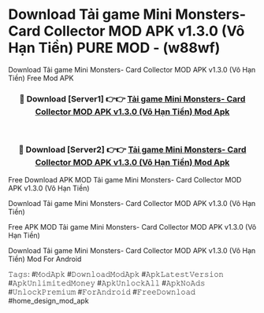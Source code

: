 # Download Tải game Mini Monsters- Card Collector MOD APK v1.3.0 (Vô Hạn Tiền) PURE MOD - (w88wf)
Download Tải game Mini Monsters- Card Collector MOD APK v1.3.0 (Vô Hạn Tiền) Free Mod APK

<div align="center">
<h3>🔴 Download [Server1] 👉👉 <a href="https://apk-comot.site?title=Tải_game_Mini_Monsters-_Card_Collector_MOD_APK_v1.3.0_(Vô_Hạn_Tiền)">Tải game Mini Monsters- Card Collector MOD APK v1.3.0 (Vô Hạn Tiền) Mod Apk</a></h3><br>

<h3>🔴 Download [Server2] 👉👉 <a href="https://apk-comot.site?title=Tải_game_Mini_Monsters-_Card_Collector_MOD_APK_v1.3.0_(Vô_Hạn_Tiền)">Tải game Mini Monsters- Card Collector MOD APK v1.3.0 (Vô Hạn Tiền) Mod Apk</a></h3>
</div>


Free Download APK MOD Tải game Mini Monsters- Card Collector MOD APK v1.3.0 (Vô Hạn Tiền)

Download Tải game Mini Monsters- Card Collector MOD APK v1.3.0 (Vô Hạn Tiền) 

Free APK MOD Tải game Mini Monsters- Card Collector MOD APK v1.3.0 (Vô Hạn Tiền) 

Download Tải game Mini Monsters- Card Collector MOD APK v1.3.0 (Vô Hạn Tiền) Mod For Android

𝚃𝚊𝚐𝚜: #𝙼𝚘𝚍𝙰𝚙𝚔 #𝙳𝚘𝚠𝚗𝚕𝚘𝚊𝚍𝙼𝚘𝚍𝙰𝚙𝚔 #𝙰𝚙𝚔𝙻𝚊𝚝𝚎𝚜𝚝𝚅𝚎𝚛𝚜𝚒𝚘𝚗 #𝙰𝚙𝚔𝚄𝚗𝚕𝚒𝚖𝚒𝚝𝚎𝚍𝙼𝚘𝚗𝚎𝚢 #𝙰𝚙𝚔𝚄𝚗𝚕𝚘𝚌𝚔𝙰𝚕𝚕 #𝙰𝚙𝚔𝙽𝚘𝙰𝚍𝚜 #𝚄𝚗𝚕𝚘𝚌𝚔𝙿𝚛𝚎𝚖𝚒𝚞𝚖 #𝙵𝚘𝚛𝙰𝚗𝚍𝚛𝚘𝚒𝚍 #𝙵𝚛𝚎𝚎𝙳𝚘𝚠𝚗𝚕𝚘𝚊𝚍 #home_design_mod_apk